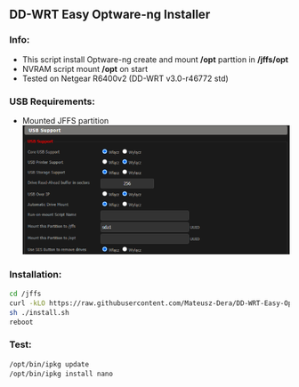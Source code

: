 ## DD-WRT Easy Optware-ng Installer

### Info:
  - This script install Optware-ng create and mount **/opt** parttion in **/jffs/opt** 
  - NVRAM script mount **/opt** on start
  - Tested on Netgear R6400v2 (DD-WRT v3.0-r46772 std)

### USB Requirements:
 - Mounted JFFS partition
 ![USB](https://github.com/Mateusz-Dera/DD-WRT-Easy-Optware-ng-Installer/blob/master/usb.png?raw=true)

### Installation:
```sh
cd /jffs
curl -kLO https://raw.githubusercontent.com/Mateusz-Dera/DD-WRT-Easy-Optware-ng-Installer/master/install.sh
sh ./install.sh
reboot
```

### Test:
```sh
/opt/bin/ipkg update
/opt/bin/ipkg install nano
```
